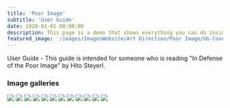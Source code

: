 ```yaml
---
title: 'Poor Image'
subtitle: 'User Guide'
date: 2020-01-01 00:00:00
description: This page is a demo that shows everything you can do inside portfolio and blog posts.
featured_image: '/images/ImagesWebsite/Art Direction/Poor Image/UG-Cover.webp'
---
```


User Guide - This guide is intended for someone who is reading "In Defense of the Poor Image" by Hito Steyerl.

### Image galleries

<div class="gallery" data-columns="1">
	<img src="/images/ImagesWebsite/Art Direction/Poor Image/UG-Cover.webp">
	<img src="/images/ImagesWebsite/Art Direction/Poor Image/UG-Page-2.webp">
	<img src="/images/ImagesWebsite/Art Direction/Poor Image/UG-Page-3.webp">
	<img src="/images/ImagesWebsite/Art Direction/Poor Image/UG-Page-4.webp">
	<img src="/images/ImagesWebsite/Art Direction/Poor Image/UG-Page-5.webp">
	<img src="/images/ImagesWebsite/Art Direction/Poor Image/UG-Page-6.webp">
	<img src="/images/ImagesWebsite/Art Direction/Poor Image/UG-Page-7.webp">
	<img src="/images/ImagesWebsite/Art Direction/Poor Image/UG-Page-8.webp">
	<img src="/images/ImagesWebsite/Art Direction/Poor Image/UG-Page-9.webp">
	<img src="/images/ImagesWebsite/Art Direction/Poor Image/UG-Page-10.webp">
	<img src="/images/ImagesWebsite/Art Direction/Poor Image/UG-Page-11.webp">
	<img src="/images/ImagesWebsite/Art Direction/Poor Image/UG-Page-12.webp">
</div>


